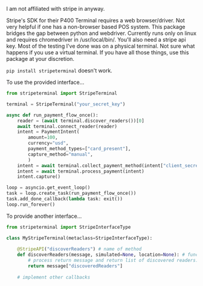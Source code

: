 I am not affiliated with stripe in anyway.

Stripe's SDK for their P400 Terminal requires a web browser/driver. Not very helpful
if one has a non-browser based POS system. This package bridges the gap between
python and webdriver. Currently runs only on linux and requires chromedriver in /usr/local/bin/. 
You'll also need a stripe api key. Most of the testing I've done was on a physical terminal.
Not sure what happens if you use a virtual terminal. If you have all those things, use this package
at your discretion.

`pip install stripeterminal` doesn't work.

To use the provided interface...

```python
from stripeterminal import StripeTerminal

terminal = StripeTerminal("your_secret_key")

async def run_payment_flow_once():
    reader = (await terminal.discover_readers())[0]
    await terminal.connect_reader(reader)
    intent = PaymentIntent(
        amount=100,
        currency="usd",
        payment_method_types=["card_present"],
        capture_method="manual",
        )
    intent = await terminal.collect_payment_method(intent["client_secret"])
    intent = await terminal.process_payment(intent)
    intent.capture()

loop = asyncio.get_event_loop()
task = loop.create_task(run_payment_flow_once())
task.add_done_callback(lambda task: exit())
loop.run_forever()
```

To provide another interface...

```python
from stripeterminal import StripeInterfaceType

class MyStripeTerminal(metaclass=StripeInterfaceType):
  
    @StripeAPI("discoverReaders") # name of method
    def discoverReaders(message, simulated=None, location=None): # function prototype
        # process return message and return list of discovered readers.
        return message["discoveredReaders"]
    
    # implement other callbacks
```
